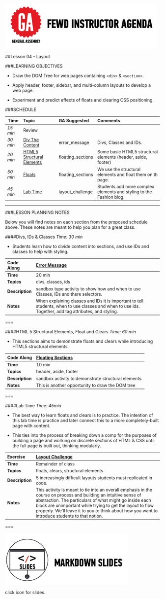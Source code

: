 ![GeneralAssemb.ly](../../img/icons/instr_agenda.png)


##Lesson 04 - Layout


###LEARNING OBJECTIVES


*	Draw the DOM Tree for web pages containing  ```<div>``` & ```<section>```.

*	Apply header, footer, sidebar, and multi-column layouts to develop a web page.

*	Experiment and predict effects of floats and clearing CSS positioning.



###SCHEDULE


| Time        | Topic| GA Suggested| Comments |
| ------------- |:-------------|:-------------------|:----------------|
| _15 min_| Review| | |
| _30 min_| [Div The Content]()| error_message | Divs, Classes and IDs.|
| _20 min_ | [HTML5 Structural Elements]() | floating_sections | Some basic HTML5 structural elements (header, aside, footer)|
| _50 min_ | [Floats]()| floating_sections | We use the structural elements and float them on th page.|
| _45 min_ | [Lab Time]() | layout_challenge | Students add more complex elements and styling to the Fashion blog.|

---

###LESSON PLANNING NOTES

Below you will find notes on each section from the proposed schedule above. These notes are  meant to help you plan for a great class.


####Divs, IDs & Classes
_Time: 30 min_

*	Students learn how to divide content into sections, and use IDs and classes to help with styling. 


|Code Along |[Error Message](solutions/error_message)|
|:-------------|:-------------|
| __Time__ | 20 min | 
| __Topics__ | divs, classes, ids | 
| __Description__| sandbox type activity to show how and when to use Classes, IDs and there selectors.|   
| __Notes__| When explaining classes and IDs it is important to tell students, when to use classes and when to use ids. Together, add tag attributes, and styling. | 
 
===


####HTML 5 Structural Elements, Float and Clears
_Time: 60 min_

*	This sections aims to demonstrate floats and clears while introducing HTML5 structural elements.


|Code Along |[Floating Sections](solutions/floating_sections) |
|:------------- |:-------------|
| __Time__ | 10 min | 
| __Topics__ | header, aside, footer | 
| __Description__| sandbox activity to demonstrate structural elements. |   
| __Notes__| This is another opportunity to draw the DOM tree | 
  

===


####Lab Time
_Time: 45min_

*	The best way to learn floats and clears is to practice. The intention of this lab time is practice and later connect this to a more completely-built page with content. 

*	This ties into the process of breaking down a comp for the purposes of building a page and working on discrete sections of HTML & CSS until the full page is built out, thinking modularly.


|Exercise |[Layout Challenge](solutions/layout_challenge) |
|:------------- |:-------------|
| __Time__| Remainder of class|
| __Topics__ | floats, clears, structural elements | 
| __Description__| 5 increasingly difficult layouts students must replicated in code. |    
| __Notes__| This activity is meant to tie into an overall emphasis in the course on process and building an intuitive sense of abstraction. The particulars of what might go inside each block are unimportant while trying to get the layout to flow properly. We'll leave it to you to think about how you want to introduce students to that notion.| 

===


[![slides](../../img/icons/slides.png)](slides.md)

click icon for slides.

